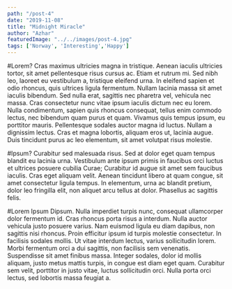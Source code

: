 ```yaml
---
path: "/post-4"
date: "2019-11-08"
title: "Midnight Miracle"
author: "Azhar"
featuredImage: "../../images/post-4.jpg"
tags: ['Norway', 'Interesting','Happy']
---
```


#Lorem?
Cras maximus ultricies magna in tristique. Aenean iaculis ultricies tortor, sit amet pellentesque risus cursus ac. Etiam et rutrum mi. Sed nibh leo, laoreet eu vestibulum a, tristique eleifend urna. In eleifend sapien et odio rhoncus, quis ultrices ligula fermentum. Nullam lacinia massa sit amet iaculis bibendum. Sed nulla erat, sagittis nec pharetra vel, vehicula nec massa. Cras consectetur nunc vitae ipsum iaculis dictum nec eu lorem. Nulla condimentum, sapien quis rhoncus consequat, tellus enim commodo lectus, nec bibendum quam purus et quam. Vivamus quis tempus ipsum, eu porttitor mauris. Pellentesque sodales auctor magna id luctus. Nullam a dignissim lectus. Cras et magna lobortis, aliquam eros ut, lacinia augue. Duis tincidunt purus ac leo elementum, sit amet volutpat risus molestie.

#Ipsum?
Curabitur sed malesuada risus. Sed at dolor eget quam tempus blandit eu lacinia urna. Vestibulum ante ipsum primis in faucibus orci luctus et ultrices posuere cubilia Curae; Curabitur id augue sit amet sem faucibus iaculis. Cras eget aliquam velit. Aenean tincidunt libero at quam congue, sit amet consectetur ligula tempus. In elementum, urna ac blandit pretium, dolor leo fringilla elit, non aliquet arcu tellus at dolor. Phasellus ac sagittis felis.

#Lorem Ipsum Dipsum.
Nulla imperdiet turpis nunc, consequat ullamcorper dolor fermentum id. Cras rhoncus porta risus a interdum. Nulla auctor vehicula justo posuere varius. Nam euismod ligula eu diam dapibus, non sagittis nisi rhoncus. Proin efficitur ipsum id turpis molestie consectetur. In facilisis sodales mollis. Ut vitae interdum lectus, varius sollicitudin lorem. Morbi fermentum orci a dui sagittis, non facilisis sem venenatis. Suspendisse sit amet finibus massa. Integer sodales, dolor id mollis aliquam, justo metus mattis turpis, in congue est diam eget quam. Curabitur sem velit, porttitor in justo vitae, luctus sollicitudin orci. Nulla porta orci lectus, sed lobortis massa feugiat a.